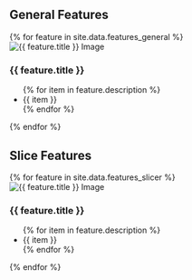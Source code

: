 <link rel="stylesheet" href="{{ '/assets/css/stylesNew.css' | prepend: site.baseurl }}">

## General Features

<div class="features-grid">
  {% for feature in site.data.features_general %}
  <div class="feature-item">
    <img src="{{ feature.image }}" alt="{{ feature.title }} Image">
    <h3>{{ feature.title }}</h3>
    <ul>
      {% for item in feature.description %}
      <li>{{ item }}</li>
      {% endfor %}
    </ul>
  </div>
  {% endfor %}
</div>

## Slice Features

<div class="features-grid">
  {% for feature in site.data.features_slicer %}
  <div class="feature-item">
    <img src="{{ feature.image }}" alt="{{ feature.title }} Image">
    <h3>{{ feature.title }}</h3>
    <ul>
      {% for item in feature.description %}
      <li>{{ item }}</li>
      {% endfor %}
    </ul>
  </div>
  {% endfor %}
</div>
